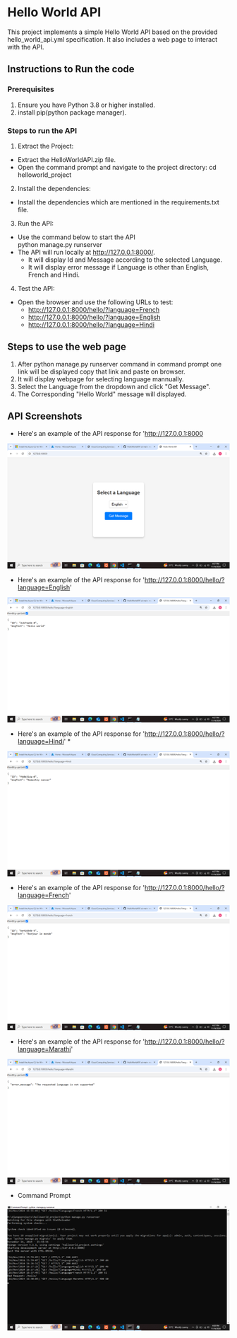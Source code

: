 # Hello World API

This project implements a simple Hello World API based on the provided hello_world_api.yml specification. It also includes a web page to interact with the API.

## Instructions to Run the code

### Prerequisites
1. Ensure you have Python 3.8 or higher installed.
2. install pip(python package manager).

### Steps to run the API
1. Extract the Project:
- Extract the HelloWorldAPI.zip file.
- Open the command prompt and navigate to the project directory:
  cd helloworld_project

2. Install the dependencies:
- Install the dependencies which are mentioned in the requirements.txt file.

3. Run the API:
- Use the command below to start the API
  <br/>
  python manage.py runserver
- The API will run locally at http://127.0.0.1:8000/.
  - It will display Id and Message according to the selected Language.
  - It will display error message if Language is other than English, French and Hindi.

4. Test the API:
- Open the browser and use the following URLs to test:
  - http://127.0.0.1:8000/hello/?language=French
  - http://127.0.0.1:8000/hello/?language=English
  - http://127.0.0.1:8000/hello/?language=Hindi

## Steps to use the web page

1. After python manage.py runserver command in command prompt one link will be displayed copy that link and paste on browser.
2. It will display webpage for selecting language mannually.
3. Select the Language from the dropdown and click "Get Message".
4. The Corresponding "Hello World" message will displayed.

## API Screenshots

- Here's an example of the API response for 'http://127.0.0.1:8000

![API Response](https://github.com/manenikita31/HelloWorldAPI/blob/main/Images/Screenshot%20(56).png)

- Here's an example of the API response for 'http://127.0.0.1:8000/hello/?language=English' 

![API Response](https://github.com/manenikita31/HelloWorldAPI/blob/main/Images/Screenshot%20(57).png)

- Here's an example of the API response for 'http://127.0.0.1:8000/hello/?language=Hindi' *

![API Response](https://github.com/manenikita31/HelloWorldAPI/blob/main/Images/Screenshot%20(58).png)

- Here's an example of the API response for 'http://127.0.0.1:8000/hello/?language=French'

![API Response](https://github.com/manenikita31/HelloWorldAPI/blob/main/Images/Screenshot%20(59).png)

- Here's an example of the API response for 'http://127.0.0.1:8000/hello/?language=Marathi'

![API Response](https://github.com/manenikita31/HelloWorldAPI/blob/main/Images/Screenshot%20(60).png)

- Command Prompt

![API Response](https://github.com/manenikita31/HelloWorldAPI/blob/main/Images/Screenshot%20(61).png)








